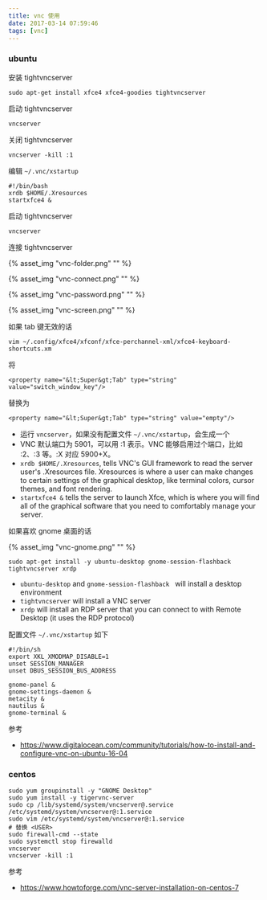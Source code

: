 ```yaml
---
title: vnc 使用
date: 2017-03-14 07:59:46
tags: [vnc]
---
```


### ubuntu

安装 tightvncserver

`sudo apt-get install xfce4 xfce4-goodies tightvncserver`

<!--more-->

启动 tightvncserver

```
vncserver
```

关闭 tightvncserver


`vncserver -kill :1`


编辑 `~/.vnc/xstartup`

```
#!/bin/bash
xrdb $HOME/.Xresources
startxfce4 &
```

启动 tightvncserver

`vncserver`

连接 tightvncserver

{% asset_img "vnc-folder.png" "" %}

{% asset_img "vnc-connect.png" "" %}

{% asset_img "vnc-password.png" "" %}

{% asset_img "vnc-screen.png" "" %}


如果 tab 键无效的话

`vim ~/.config/xfce4/xfconf/xfce-perchannel-xml/xfce4-keyboard-shortcuts.xm`

将

`<property name="&lt;Super&gt;Tab" type="string" value="switch_window_key"/>`

替换为

`<property name="&lt;Super&gt;Tab" type="string" value="empty"/>`


* 运行 `vncserver`，如果没有配置文件 `~/.vnc/xstartup`，会生成一个
* VNC 默认端口为 5901，可以用 :1 表示。VNC 能够启用过个端口，比如 :2、:3 等。:X 对应 5900+X。
* `xrdb $HOME/.Xresources`, tells VNC's GUI framework to read the server user's .Xresources file. Xresources is where a user can make changes to certain settings of the graphical desktop, like terminal colors, cursor themes, and font rendering.
* `startxfce4 &` tells the server to launch Xfce, which is where you will find all of the graphical software that you need to comfortably manage your server.



如果喜欢 gnome 桌面的话

{% asset_img "vnc-gnome.png" "" %}

`sudo apt-get install -y ubuntu-desktop gnome-session-flashback tightvncserver xrdp`

* `ubuntu-desktop` and `gnome-session-flashback ` will install a desktop environment
* `tightvncserver` will install a VNC server
* `xrdp` will install an RDP server that you can connect to with Remote Desktop (it uses the RDP protocol)


配置文件 `~/.vnc/xstartup` 如下

```
#!/bin/sh
export XKL_XMODMAP_DISABLE=1
unset SESSION_MANAGER
unset DBUS_SESSION_BUS_ADDRESS

gnome-panel &
gnome-settings-daemon &
metacity &
nautilus &
gnome-terminal &
```

参考

* <https://www.digitalocean.com/community/tutorials/how-to-install-and-configure-vnc-on-ubuntu-16-04>

### centos

```
sudo yum groupinstall -y "GNOME Desktop"
sudo yum install -y tigervnc-server
sudo cp /lib/systemd/system/vncserver@.service /etc/systemd/system/vncserver@:1.service
sudo vim /etc/systemd/system/vncserver@:1.service
# 替换 <USER>
sudo firewall-cmd --state
sudo systemctl stop firewalld
vncserver
vncserver -kill :1
```

参考

* <https://www.howtoforge.com/vnc-server-installation-on-centos-7>